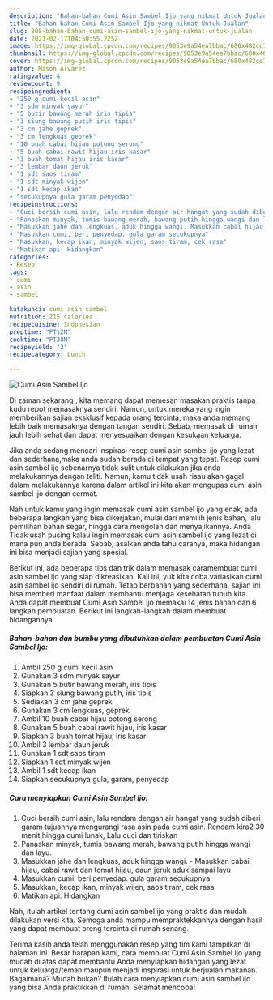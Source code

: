 ```yaml
---
description: "Bahan-bahan Cumi Asin Sambel Ijo yang nikmat Untuk Jualan"
title: "Bahan-bahan Cumi Asin Sambel Ijo yang nikmat Untuk Jualan"
slug: 808-bahan-bahan-cumi-asin-sambel-ijo-yang-nikmat-untuk-jualan
date: 2021-02-17T04:50:55.225Z
image: https://img-global.cpcdn.com/recipes/9053e9a54ea7bbac/680x482cq70/cumi-asin-sambel-ijo-foto-resep-utama.jpg
thumbnail: https://img-global.cpcdn.com/recipes/9053e9a54ea7bbac/680x482cq70/cumi-asin-sambel-ijo-foto-resep-utama.jpg
cover: https://img-global.cpcdn.com/recipes/9053e9a54ea7bbac/680x482cq70/cumi-asin-sambel-ijo-foto-resep-utama.jpg
author: Mason Alvarez
ratingvalue: 4
reviewcount: 9
recipeingredient:
- "250 g cumi kecil asin"
- "3 sdm minyak sayur"
- "5 butir bawang merah iris tipis"
- "3 siung bawang putih iris tipis"
- "3 cm jahe geprek"
- "3 cm lengkuas geprek"
- "10 buah cabai hijau potong serong"
- "5 buah cabai rawit hijau iris kasar"
- "3 buah tomat hijau iris kasar"
- "3 lembar daun jeruk"
- "1 sdt saos tiram"
- "1 sdt minyak wijen"
- "1 sdt kecap ikan"
- "secukupnya gula garam penyedap"
recipeinstructions:
- "Cuci bersih cumi asin, lalu rendam dengan air hangat yang sudah diberi garam tujuannya mengurangi rasa asin pada cumi asin. Rendam kira2 30 menit hingga cumi lunak, Lalu cuci dan tiriskan"
- "Panaskan minyak, tumis bawang merah, bawang putih hingga wangi dan layu."
- "Masukkan jahe dan lengkuas, aduk hingga wangi. Masukkan cabai hijau, cabai rawit dan tomat hijau, daun jeruk aduk sampai layu"
- "Masukkan cumi, beri penyedap. gula garam secukupnya"
- "Masukkan, kecap ikan, minyak wijen, saos tiram, cek rasa"
- "Matikan api. Hidangkan"
categories:
- Resep
tags:
- cumi
- asin
- sambel

katakunci: cumi asin sambel 
nutrition: 215 calories
recipecuisine: Indonesian
preptime: "PT12M"
cooktime: "PT38M"
recipeyield: "3"
recipecategory: Lunch

---
```



![Cumi Asin Sambel Ijo](https://img-global.cpcdn.com/recipes/9053e9a54ea7bbac/680x482cq70/cumi-asin-sambel-ijo-foto-resep-utama.jpg)

Di zaman  sekarang , kita memang dapat memesan masakan praktis tanpa kudu repot memasaknya sendiri. Namun, untuk mereka yang ingin memberikan sajian eksklusif kepada orang tercinta, maka anda memang lebih baik memasaknya dengan tangan sendiri. Sebab, memasak di rumah jauh lebih sehat dan dapat menyesuaikan dengan kesukaan keluarga.

Jika anda sedang mencari inspirasi resep cumi asin sambel ijo yang lezat dan sederhana,maka anda sudah berada di tempat yang tepat. Resep cumi asin sambel ijo  sebenarnya tidak sulit untuk dilakukan jika anda melakukannya dengan teliti. Namun, kamu tidak usah risau akan gagal dalam melakukannya 
karena dalam artikel ini kita akan mengupas cumi asin sambel ijo dengan cermat.  



Nah untuk kamu yang ingin memasak cumi asin sambel ijo yang enak, ada beberapa langkah yang bisa dikerjakan, mulai dari memilih jenis bahan, lalu pemilihan bahan segar, hingga cara mengolah dan menyajikannya. Anda Tidak usah pusing kalau ingin memasak cumi asin sambel ijo yang lezat di mana pun anda berada. Sebab, asalkan anda  tahu caranya, maka hidangan ini bisa menjadi sajian yang spesial.

Berikut ini, ada beberapa tips dan trik dalam memasak caramembuat cumi asin sambel ijo yang siap dikreasikan. Kali ini, yuk kita coba variasikan cumi asin sambel ijo sendiri di rumah. Tetap berbahan yang sederhana, sajian ini bisa memberi manfaat dalam membantu menjaga kesehatan tubuh kita. Anda dapat membuat Cumi Asin Sambel Ijo memakai 14 jenis bahan dan 6 langkah pembuatan. Berikut ini langkah-langkah dalam membuat hidangannya.

<!--inarticleads1-->

##### Bahan-bahan dan bumbu yang dibutuhkan dalam pembuatan Cumi Asin Sambel Ijo:

1. Ambil 250 g cumi kecil asin
1. Gunakan 3 sdm minyak sayur
1. Gunakan 5 butir bawang merah, iris tipis
1. Siapkan 3 siung bawang putih, iris tipis
1. Sediakan 3 cm jahe geprek
1. Gunakan 3 cm lengkuas, geprek
1. Ambil 10 buah cabai hijau potong serong
1. Gunakan 5 buah cabai rawit hijau, iris kasar
1. Siapkan 3 buah tomat hijau, iris kasar
1. Ambil 3 lembar daun jeruk
1. Gunakan 1 sdt saos tiram
1. Siapkan 1 sdt minyak wijen
1. Ambil 1 sdt kecap ikan
1. Siapkan secukupnya gula, garam, penyedap




<!--inarticleads2-->

##### Cara menyiapkan Cumi Asin Sambel Ijo:

1. Cuci bersih cumi asin, lalu rendam dengan air hangat yang sudah diberi garam tujuannya mengurangi rasa asin pada cumi asin. Rendam kira2 30 menit hingga cumi lunak, Lalu cuci dan tiriskan
1. Panaskan minyak, tumis bawang merah, bawang putih hingga wangi dan layu.
1. Masukkan jahe dan lengkuas, aduk hingga wangi. - Masukkan cabai hijau, cabai rawit dan tomat hijau, daun jeruk aduk sampai layu
1. Masukkan cumi, beri penyedap. gula garam secukupnya
1. Masukkan, kecap ikan, minyak wijen, saos tiram, cek rasa
1. Matikan api. Hidangkan




Nah, itulah artikel tentang  cumi asin sambel ijo  yang praktis dan mudah dilakukan versi kita. Semoga anda mampu mempraktekkannya dengan hasil yang dapat membuat oreng tercinta di rumah senang. 

Terima kasih anda telah menggunakan resep yang tim kami tampilkan di halaman ini. Besar harapan kami, cara membuat  Cumi Asin Sambel Ijo yang mudah di atas dapat membantu Anda menyiapkan hidangan yang lezat untuk keluarga/teman maupun menjadi inspirasi untuk berjualan makanan. Bagaimana? Mudah bukan? Itulah cara menyiapkan cumi asin sambel ijo yang bisa Anda praktikkan di rumah. Selamat mencoba!

